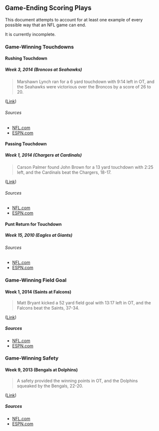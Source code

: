 ## Game-Ending Scoring Plays ##

This document attempts to account for at least one example of every possible way that an NFL game can end.

It is currently incomplete.

### Game-Winning Touchdowns ###

#### Rushing Touchdown ####

##### Week 3, 2014 (Broncos at Seahawks) #####

> Marshawn Lynch ran for a 6 yard touchdown with 9:14 left in OT, and the Seahawks were victorious over the Broncos by a score of 26 to 20.

([Link](https://twitter.com/NFLScoreBot/status/513856583512895488))

###### Sources ######

* [NFL.com](http://www.nfl.com/gamecenter/2014092112/2014/REG3/broncos@seahawks#menu=gameinfo&tab=analyze)
* [ESPN.com](http://scores.espn.go.com/nfl/boxscore?gameId=400554276)

#### Passing Touchdown ####

##### Week 1, 2014 (Chargers at Cardinals) #####

> Carson Palmer found John Brown for a 13 yard touchdown with 2:25 left, and the Cardinals beat the Chargers, 18-17.

([Link](https://twitter.com/NFLScoreBot/status/509369103812165632))

###### Sources ######

* [NFL.com](http://www.nfl.com/gamecenter/2014090801/2014/REG1/chargers@cardinals#menu=gameinfo&tab=analyze)
* [ESPN.com](http://scores.espn.go.com/nfl/boxscore?gameId=400554301)

#### Punt Return for Touchdown ####

##### Week 15, 2010 (Eagles at Giants) #####

###### Sources ######

* [NFL.com](http://www.nfl.com/gamecenter/2010121906/2010/REG15/eagles@giants#menu=gameinfo&tab=analyze)
* [ESPN.com](http://scores.espn.go.com/nfl/boxscore?gameId=301219019)

### Game-Winning Field Goal ###

#### Week 1, 2014 (Saints at Falcons) ####

> Matt Bryant kicked a 52 yard field goal with 13:17 left in OT, and the Falcons beat the Saints, 37-34.

([Link](https://twitter.com/NFLScoreBot/status/508711995097755648))

##### Sources #####

* [NFL.com](http://www.nfl.com/gamecenter/2014090700/2014/REG1/saints@falcons#menu=gameinfo&tab=analyze)
* [ESPN.com](http://scores.espn.go.com/nfl/boxscore?gameId=400554215)

### Game-Winning Safety ###

#### Week 9, 2013 (Bengals at Dolphins) ####

> A safety provided the winning points in OT, and the Dolphins squeaked by the Bengals, 22-20.

([Link](https://twitter.com/NFLScoreBot/statuses/396127677956243456))

##### Sources #####

* [NFL.com](http://www.nfl.com/gamecenter/2013103100/2013/REG9/bengals@dolphins#menu=gameinfo&tab=analyze)
* [ESPN.com](http://scores.espn.go.com/nfl/boxscore?gameId=331031015)